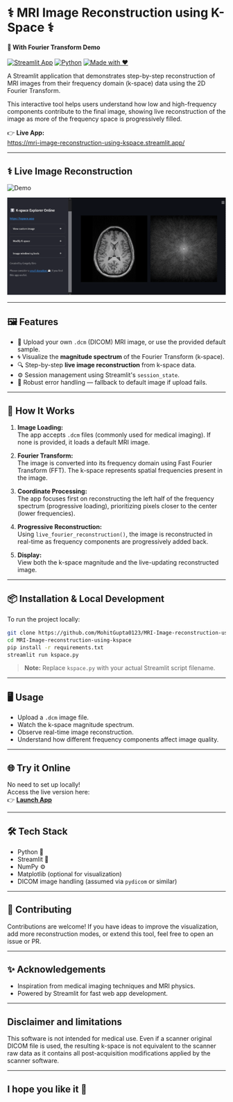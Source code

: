 # ⚕️ MRI Image Reconstruction using K-Space ⚕️

#### 🧩 With Fourier Transform Demo

[![Streamlit App](https://img.shields.io/badge/Streamlit-Live_App-brightgreen?logo=streamlit)](https://mri-image-reconstruction-using-kspace.streamlit.app/)
[![Python](https://img.shields.io/badge/Python-3.11%2B-blue?logo=python)](https://www.python.org/)
[![Made with ❤️](https://img.shields.io/badge/Made%20with-%E2%9D%A4%EF%B8%8F-red)](https://github.com/)

A Streamlit application that demonstrates step-by-step reconstruction of MRI images from their frequency domain (k-space) data using the 2D Fourier Transform.

This interactive tool helps users understand how low and high-frequency components contribute to the final image, showing live reconstruction of the image as more of the frequency space is progressively filled.

👉 **Live App:**  
https://mri-image-reconstruction-using-kspace.streamlit.app/

---

## ⚕️ Live Image Reconstruction

![Demo](docs/fourier_reconstruction.gif)

![Demo](docs/demo.gif)

---

## 🖼️ Features

- 📂 Upload your own `.dcm` (DICOM) MRI image, or use the provided default sample.
- 🌀 Visualize the **magnitude spectrum** of the Fourier Transform (k-space).
- 🔍 Step-by-step **live image reconstruction** from k-space data.
- ⚙️ Session management using Streamlit's `session_state`.
- 🚫 Robust error handling — fallback to default image if upload fails.

---

## 🚀 How It Works

1. **Image Loading:**  
   The app accepts `.dcm` files (commonly used for medical imaging). If none is provided, it loads a default MRI image.

2. **Fourier Transform:**  
   The image is converted into its frequency domain using Fast Fourier Transform (FFT). The k-space represents spatial frequencies present in the image.

3. **Coordinate Processing:**  
   The app focuses first on reconstructing the left half of the frequency spectrum (progressive loading), prioritizing pixels closer to the center (lower frequencies).

4. **Progressive Reconstruction:**  
   Using `live_fourier_reconstruction()`, the image is reconstructed in real-time as frequency components are progressively added back.

5. **Display:**  
   View both the k-space magnitude and the live-updating reconstructed image.

---

## 📦 Installation & Local Development

To run the project locally:

```bash
git clone https://github.com/MohitGupta0123/MRI-Image-reconstruction-using-kspace.git
cd MRI-Image-reconstruction-using-kspace
pip install -r requirements.txt
streamlit run kspace.py
```

> **Note:** Replace `kspace.py` with your actual Streamlit script filename.

---

## 🖥️ Usage

- Upload a `.dcm` image file.
- Watch the k-space magnitude spectrum.
- Observe real-time image reconstruction.
- Understand how different frequency components affect image quality.

---

## 🌐 Try it Online

No need to set up locally!  
Access the live version here:  
👉 **[Launch App](https://mri-image-reconstruction-using-kspace.streamlit.app/)**

---

## 🛠️ Tech Stack

- Python 🐍
- Streamlit 🎈
- NumPy ⚙️
- Matplotlib (optional for visualization)
- DICOM image handling (assumed via `pydicom` or similar)

---

## 🤝 Contributing

Contributions are welcome! If you have ideas to improve the visualization, add more reconstruction modes, or extend this tool, feel free to open an issue or PR.

---

## ✨ Acknowledgements

- Inspiration from medical imaging techniques and MRI physics.
- Powered by Streamlit for fast web app development.

---

## Disclaimer and limitations

This software is not intended for medical use.
Even if a scanner original DICOM file is used, the resulting k-space is not equivalent to the scanner raw data as it contains all post-acquisition modifications applied by the scanner software.

---

## I hope you like it 🌟    